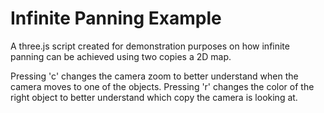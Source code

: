# Infinite Panning Example

A three.js script created for demonstration purposes on how infinite panning can be achieved using two copies a 2D map.

Pressing 'c' changes the camera zoom to better understand when the camera moves to one of the objects.
Pressing 'r' changes the color of the right object to better understand which copy the camera is looking at.
